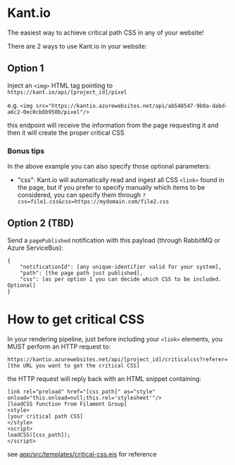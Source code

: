 # Kant.io

The easiest way to achieve critical path CSS in any of your website!

There are 2 ways to use Kant.io in your website:

## Option 1

Inject an `<img>` HTML tag pointing to `https://kant.io/api/[project_id]/pixel`

e.g.
`<img src="https://kantio.azurewebsites.net/api/ab548547-9b0a-dabd-a6c2-0ec0cb8b950b/pixel"/>`

this endpoint will receive the information from the page requesting it and then it will create the proper critical CSS

### Bonus tips

In the above example you can also specify those optional parameters:

- "css": Kant.io will automatically read and ingest all CSS `<link>` found in the page, but if you prefer to specify manually which items to be considered, you can specify them through `?css=file1.css&css=https://mydomain.com/file2.css`

## Option 2 (TBD)

Send a `pagePublished` notification with this payload (through RabbitMQ or Azure ServiceBus):

    {
        "notificationId": [any unique-identifier valid for your system],
        "path": [the page path just published],
        "css": [as per option 1 you can decide which CSS to be included. Optional]
    }

# How to get critical CSS

In your rendering pipeline, just before including your `<link>` elements, you MUST perform an HTTP request to:

`https://kantio.azurewebsites.net/api/[project_id]/criticalcss?referer=[the URL you want to get the critical CSS]`

the HTTP request will reply back with an HTML snippet containing:

    link rel="preload" href="[css_path]" as="style" onload="this.onload=null;this.rel='stylesheet'"/>
    [loadCSS function from Filament Group]
    <style>
    [your critical path CSS]
    </style>
    <script>
    loadCSS([css_path]);
    </script>

see [app/src/templates/critical-css.ejs](app/src/templates/critical-css.ejs) for reference
